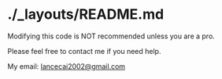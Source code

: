 # ./_layouts/README.md

Modifying this code is NOT recommended unless you are a pro.

Please feel free to contact me if you need help.

My email: lancecai2002@gmail.com
